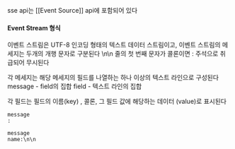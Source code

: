 
sse api는 [[Event Source]] api에 포함되어 있다


#### Event Stream 형식

이벤트 스트림은 UTF-8 인코딩 형태의 텍스트 데이터 스트림이고,
이벤트 스트림의 메세지는 두개의 개행 문자로 구분된다 \n\n
줄의 첫 번째 문자가 콜론이면 : 주석으로 취급되어 무시된다

각 메세지는 해당 메세지의 필드를 나열하는 하나 이상의 텍스트 라인으로 구성된다
message - field의 집합
field - 텍스트 라인의 집합


각 필드는 필드의 이름(key) , 콜론, 그 필드 값에 해당하는 데이터 (value)로 표시된다

```
message
:

message
name:\n\n

```

